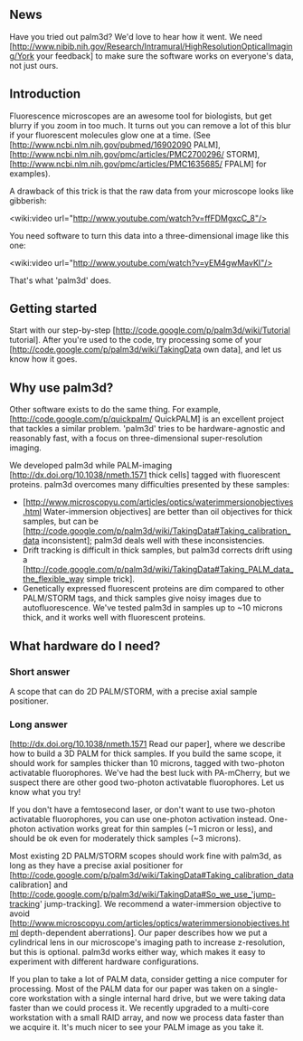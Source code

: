 ## News
Have you tried out palm3d? We'd love to hear how it went. We need [http://www.nibib.nih.gov/Research/Intramural/HighResolutionOpticalImaging/York your feedback] to make sure the software works on everyone's data, not just ours.

## Introduction
Fluorescence microscopes are an awesome tool for biologists, but get blurry if you zoom in too much. It turns out you can remove a lot of this blur if your fluorescent molecules glow one at a time. (See [http://www.ncbi.nlm.nih.gov/pubmed/16902090 PALM], [http://www.ncbi.nlm.nih.gov/pmc/articles/PMC2700296/ STORM], [http://www.ncbi.nlm.nih.gov/pmc/articles/PMC1635685/ FPALM] for examples).

A drawback of this trick is that the raw data from your microscope looks like gibberish:

<wiki:video url="http://www.youtube.com/watch?v=ffFDMgxcC_8"/>

You need software to turn this data into a three-dimensional image like this one:

<wiki:video url="http://www.youtube.com/watch?v=yEM4gwMavKI"/>

That's what 'palm3d' does.

## Getting started
Start with our step-by-step [http://code.google.com/p/palm3d/wiki/Tutorial tutorial]. After you're used to the code, try processing some of your [http://code.google.com/p/palm3d/wiki/TakingData own data], and let us know how it goes.

## Why use palm3d?
Other software exists to do the same thing. For example, [http://code.google.com/p/quickpalm/ QuickPALM] is an excellent project that tackles a similar problem. 'palm3d' tries to be hardware-agnostic and reasonably fast, with a focus on three-dimensional super-resolution imaging. 

We developed palm3d while PALM-imaging [http://dx.doi.org/10.1038/nmeth.1571 thick cells] tagged with fluorescent proteins. palm3d overcomes many difficulties presented by these samples:
  * [http://www.microscopyu.com/articles/optics/waterimmersionobjectives.html Water-immersion objectives] are better than oil objectives for thick samples, but can be [http://code.google.com/p/palm3d/wiki/TakingData#Taking_calibration_data inconsistent]; palm3d deals well with these inconsistencies.
  * Drift tracking is difficult in thick samples, but palm3d corrects drift using a [http://code.google.com/p/palm3d/wiki/TakingData#Taking_PALM_data_the_flexible_way simple trick].
  * Genetically expressed fluorescent proteins are dim compared to other PALM/STORM tags, and thick samples give noisy images due to autofluorescence. We've tested palm3d in samples up to ~10 microns thick, and it works well with fluorescent proteins.

## What hardware do I need?
### Short answer
A scope that can do 2D PALM/STORM, with a precise axial sample positioner.

### Long answer
[http://dx.doi.org/10.1038/nmeth.1571 Read our paper], where we describe how to build a 3D PALM for thick samples. If you build the same scope, it should work for samples thicker than 10 microns, tagged with two-photon activatable fluorophores. We've had the best luck with PA-mCherry, but we suspect there are other good two-photon activatable fluorophores. Let us know what you try!

If you don't have a femtosecond laser, or don't want to use two-photon activatable fluorophores, you can use one-photon activation instead. One-photon activation works great for thin samples (~1 micron or less), and should be ok even for moderately thick samples (~3 microns).

Most existing 2D PALM/STORM scopes should work fine with palm3d, as long as they have a precise axial positioner for [http://code.google.com/p/palm3d/wiki/TakingData#Taking_calibration_data calibration] and [http://code.google.com/p/palm3d/wiki/TakingData#So_we_use_'jump-tracking' jump-tracking]. We recommend a water-immersion objective to avoid [http://www.microscopyu.com/articles/optics/waterimmersionobjectives.html depth-dependent aberrations]. Our paper describes how we put a cylindrical lens in our microscope's imaging path to increase z-resolution, but this is optional. palm3d works either way, which makes it easy to experiment with different hardware configurations.

If you plan to take a lot of PALM data, consider getting a nice computer for processing. Most of the PALM data for our paper was taken on a single-core workstation with a single internal hard drive, but we were taking data faster than we could process it. We recently upgraded to a multi-core workstation with a small RAID array, and now we process data faster than we acquire it. It's much nicer to see your PALM image as you take it.
